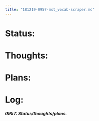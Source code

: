 ```yaml
---
title: "181219-0957-mst_vocab-scraper.md"
---
```


# Status:

# Thoughts:

# Plans:

# Log:

##### 0957: Status/thoughts/plans.
